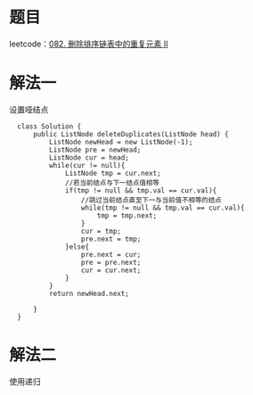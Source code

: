 # 题目
leetcode：[082. 删除排序链表中的重复元素 II](https://leetcode-cn.com/problems/remove-duplicates-from-sorted-list-ii/)
# 解法一
设置哑结点

```
  class Solution {
      public ListNode deleteDuplicates(ListNode head) {
          ListNode newHead = new ListNode(-1);
          ListNode pre = newHead;
          ListNode cur = head;
          while(cur != null){
              ListNode tmp = cur.next;
              //若当前结点与下一结点值相等
              if(tmp != null && tmp.val == cur.val){
                  //跳过当前结点直至下一与当前值不相等的结点
                  while(tmp != null && tmp.val == cur.val){
                      tmp = tmp.next;
                  }
                  cur = tmp;
                  pre.next = tmp;
              }else{
                  pre.next = cur;
                  pre = pre.next;
                  cur = cur.next;
              }
          }
          return newHead.next;

      }
  }
```
# 解法二
使用递归
